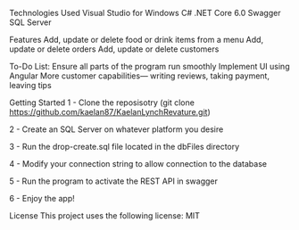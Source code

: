 Technologies Used
Visual Studio for Windows
C#
.NET Core 6.0
Swagger
SQL Server

Features
Add, update or delete food or drink items from a menu
Add, update or delete orders
Add, update or delete customers

To-Do List:
Ensure all parts of the program run smoothly
Implement UI using Angular
More customer capabilities— writing reviews, taking payment, leaving tips

Getting Started
1 - Clone the reposisotry (git clone https://github.com/kaelan87/KaelanLynchRevature.git)

2 - Create an SQL Server on whatever platform you desire

3 - Run the drop-create.sql file located in the dbFiles directory

4 - Modify your connection string to allow connection to the database

5 - Run the program to activate the REST API in swagger

6 -  Enjoy the app!

License
This project uses the following license: MIT
